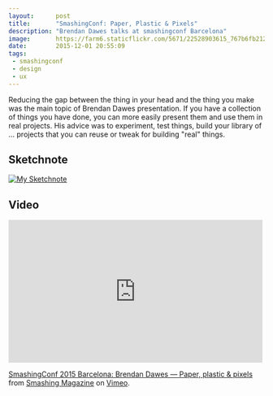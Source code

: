 ```yaml
---
layout:      post
title:       "SmashingConf: Paper, Plastic & Pixels"
description: "Brendan Dawes talks at smashingconf Barcelona"
image:       https://farm6.staticflickr.com/5671/22528903615_767b6fb212_b.jpg
date:        2015-12-01 20:55:09
tags:
 - smashingconf
 - design
 - ux
---
```


Reducing the gap between the thing in your head and the thing you make was the main topic of Brendan Dawes presentation. If you have a collection of things you have done, you can more easily present them and use them in real projects. His advice was to experiment, test things, build your library of ... projects that you can reuse or tweak for building "real" things.

## Sketchnote

[![My Sketchnote](https://farm1.staticflickr.com/604/22824894303_541f4a8c0a_b.jpg)](https://www.flickr.com/photos/alienlebarge/22824894303)

## Video

<iframe src="https://player.vimeo.com/video/144760569?title=0&byline=0&portrait=0" width="500" height="281" frameborder="0" webkitallowfullscreen mozallowfullscreen allowfullscreen></iframe> <p><a href="https://vimeo.com/144760569">SmashingConf 2015 Barcelona: Brendan Dawes &mdash; Paper, plastic &amp; pixels</a> from <a href="https://vimeo.com/smashingmagazine">Smashing Magazine</a> on <a href="https://vimeo.com">Vimeo</a>.</p>
